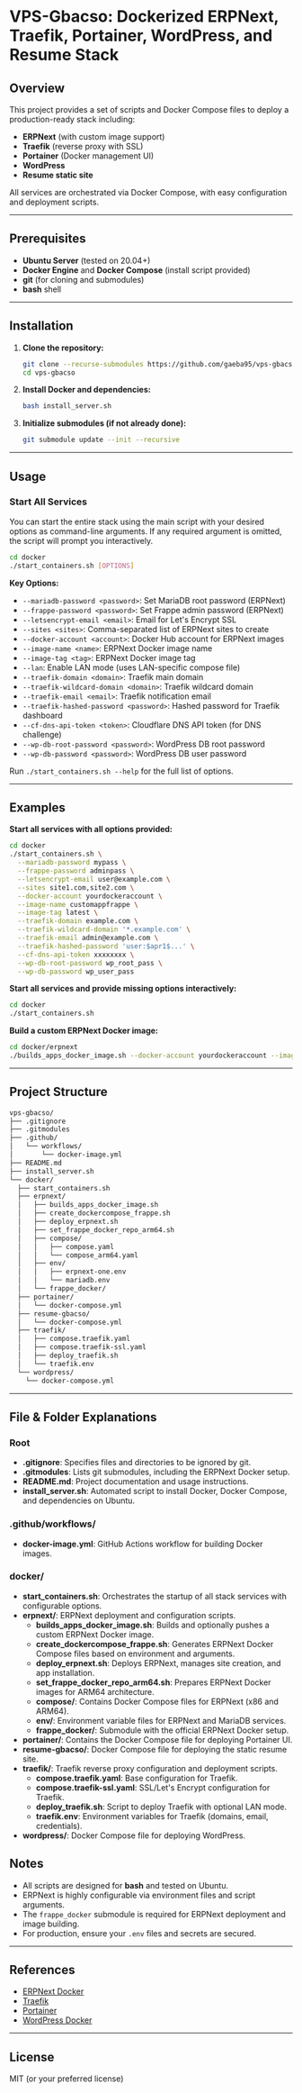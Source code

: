 # VPS-Gbacso: Dockerized ERPNext, Traefik, Portainer, WordPress, and Resume Stack

## Overview

This project provides a set of scripts and Docker Compose files to deploy a production-ready stack including:

- **ERPNext** (with custom image support)
- **Traefik** (reverse proxy with SSL)
- **Portainer** (Docker management UI)
- **WordPress**
- **Resume static site**

All services are orchestrated via Docker Compose, with easy configuration and deployment scripts.

---

## Prerequisites

- **Ubuntu Server** (tested on 20.04+)
- **Docker Engine** and **Docker Compose** (install script provided)
- **git** (for cloning and submodules)
- **bash** shell

---

## Installation

1. **Clone the repository:**

   ```sh
   git clone --recurse-submodules https://github.com/gaeba95/vps-gbacso.git
   cd vps-gbacso
   ```

2. **Install Docker and dependencies:**

   ```sh
   bash install_server.sh
   ```

3. **Initialize submodules (if not already done):**

   ```sh
   git submodule update --init --recursive
   ```

---

## Usage

### Start All Services

You can start the entire stack using the main script with your desired options as command-line arguments. If any required argument is omitted, the script will prompt you interactively.

```sh
cd docker
./start_containers.sh [OPTIONS]
```

**Key Options:**

- `--mariadb-password <password>`: Set MariaDB root password (ERPNext)
- `--frappe-password <password>`: Set Frappe admin password (ERPNext)
- `--letsencrypt-email <email>`: Email for Let's Encrypt SSL
- `--sites <sites>`: Comma-separated list of ERPNext sites to create
- `--docker-account <account>`: Docker Hub account for ERPNext images
- `--image-name <name>`: ERPNext Docker image name
- `--image-tag <tag>`: ERPNext Docker image tag
- `--lan`: Enable LAN mode (uses LAN-specific compose file)
- `--traefik-domain <domain>`: Traefik main domain
- `--traefik-wildcard-domain <domain>`: Traefik wildcard domain
- `--traefik-email <email>`: Traefik notification email
- `--traefik-hashed-password <password>`: Hashed password for Traefik dashboard
- `--cf-dns-api-token <token>`: Cloudflare DNS API token (for DNS challenge)
- `--wp-db-root-password <password>`: WordPress DB root password
- `--wp-db-password <password>`: WordPress DB user password

Run `./start_containers.sh --help` for the full list of options.

---

## Examples

**Start all services with all options provided:**

```sh
cd docker
./start_containers.sh \
  --mariadb-password mypass \
  --frappe-password adminpass \
  --letsencrypt-email user@example.com \
  --sites site1.com,site2.com \
  --docker-account yourdockeraccount \
  --image-name customappfrappe \
  --image-tag latest \
  --traefik-domain example.com \
  --traefik-wildcard-domain '*.example.com' \
  --traefik-email admin@example.com \
  --traefik-hashed-password 'user:$apr1$...' \
  --cf-dns-api-token xxxxxxxx \
  --wp-db-root-password wp_root_pass \
  --wp-db-password wp_user_pass
```

**Start all services and provide missing options interactively:**

```sh
cd docker
./start_containers.sh
```

**Build a custom ERPNext Docker image:**

```sh
cd docker/erpnext
./builds_apps_docker_image.sh --docker-account yourdockeraccount --image-name customappfrappe --image-tag latest
```

---

## Project Structure

```sh
vps-gbacso/
├── .gitignore
├── .gitmodules
├── .github/
│   └── workflows/
│       └── docker-image.yml
├── README.md
├── install_server.sh
└── docker/
  ├── start_containers.sh
  ├── erpnext/
  │   ├── builds_apps_docker_image.sh
  │   ├── create_dockercompose_frappe.sh
  │   ├── deploy_erpnext.sh
  │   ├── set_frappe_docker_repo_arm64.sh
  │   ├── compose/
  │   │   ├── compose.yaml
  │   │   └── compose_arm64.yaml
  │   ├── env/
  │   │   ├── erpnext-one.env
  │   │   └── mariadb.env
  │   └── frappe_docker/
  ├── portainer/
  │   └── docker-compose.yml
  ├── resume-gbacso/
  │   └── docker-compose.yml
  ├── traefik/
  │   ├── compose.traefik.yaml
  │   ├── compose.traefik-ssl.yaml
  │   ├── deploy_traefik.sh
  │   └── traefik.env
  └── wordpress/
    └── docker-compose.yml
```

---

## File & Folder Explanations

### Root

- **.gitignore**: Specifies files and directories to be ignored by git.
- **.gitmodules**: Lists git submodules, including the ERPNext Docker setup.
- **README.md**: Project documentation and usage instructions.
- **install_server.sh**: Automated script to install Docker, Docker Compose, and dependencies on Ubuntu.

### .github/workflows/

- **docker-image.yml**: GitHub Actions workflow for building Docker images.

### docker/

- **start_containers.sh**: Orchestrates the startup of all stack services with configurable options.
- **erpnext/**: ERPNext deployment and configuration scripts.
  - **builds_apps_docker_image.sh**: Builds and optionally pushes a custom ERPNext Docker image.
  - **create_dockercompose_frappe.sh**: Generates ERPNext Docker Compose files based on environment and arguments.
  - **deploy_erpnext.sh**: Deploys ERPNext, manages site creation, and app installation.
  - **set_frappe_docker_repo_arm64.sh**: Prepares ERPNext Docker images for ARM64 architecture.
  - **compose/**: Contains Docker Compose files for ERPNext (x86 and ARM64).
  - **env/**: Environment variable files for ERPNext and MariaDB services.
  - **frappe_docker/**: Submodule with the official ERPNext Docker setup.
- **portainer/**: Contains the Docker Compose file for deploying Portainer UI.
- **resume-gbacso/**: Docker Compose file for deploying the static resume site.
- **traefik/**: Traefik reverse proxy configuration and deployment scripts.
  - **compose.traefik.yaml**: Base configuration for Traefik.
  - **compose.traefik-ssl.yaml**: SSL/Let's Encrypt configuration for Traefik.
  - **deploy_traefik.sh**: Script to deploy Traefik with optional LAN mode.
  - **traefik.env**: Environment variables for Traefik (domains, email, credentials).
- **wordpress/**: Docker Compose file for deploying WordPress.

## Notes

- All scripts are designed for **bash** and tested on Ubuntu.
- ERPNext is highly configurable via environment files and script arguments.
- The `frappe_docker` submodule is required for ERPNext deployment and image building.
- For production, ensure your `.env` files and secrets are secured.

---

## References

- [ERPNext Docker](https://github.com/frappe/frappe_docker)
- [Traefik](https://doc.traefik.io/traefik/)
- [Portainer](https://www.portainer.io/)
- [WordPress Docker](https://hub.docker.com/_/wordpress)

---

## License

MIT (or your preferred license)
